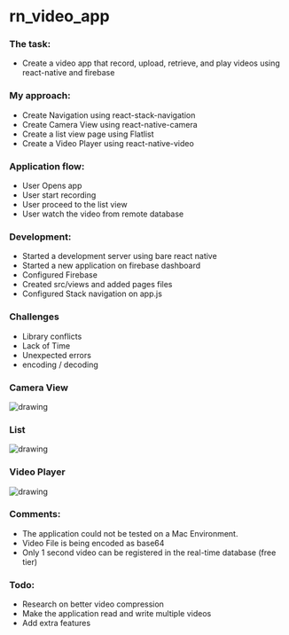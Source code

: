 # rn_video_app

### The task:
  - Create a video app that record, upload, retrieve, and play videos using react-native and firebase

### My approach:
 - Create Navigation using react-stack-navigation
 - Create Camera View using react-native-camera
 - Create a list view page using Flatlist
 - Create a Video Player using react-native-video

### Application flow:
  - User Opens app
  - User start recording
  - User proceed to the list view
  - User watch the video from remote database

### Development:
  - Started a development server using bare react native
  - Started a new application on firebase dashboard
  - Configured Firebase
  - Created src/views and added pages files
  - Configured Stack navigation on app.js

### Challenges
  - Library conflicts
  - Lack of Time
  - Unexpected errors
  - encoding / decoding
  
### Camera View
![drawing](https://i.imgur.com/SxBzgEo.png) 
### List 
![drawing](https://i.imgur.com/xNPHVlj.png)
### Video Player
![drawing](https://i.imgur.com/HTpx9er.png)

### Comments:
  - The application could not be tested on a Mac Environment. 
  - Video File is being encoded as base64
  - Only 1 second video can be registered in the real-time database (free tier)

### Todo:
  - Research on better video compression
  - Make the application read and write multiple videos
  - Add extra features
